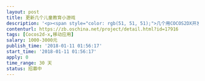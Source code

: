 ```yaml
---                
layout: post       
title: 更新几个儿童教育小游戏           
description: '<p><span style="color: rgb(51, 51, 51);">几个用COCOS2DX开发的儿童教育小游戏（IOS版和安卓版），需要更新ADMOB的SDK和屏幕的适配；预算有限，找熟悉COCOS2DX的个人或者团队，后续还有新游戏开发，希望能长期合作。</span></p>'     
contenturl: https://zb.oschina.net/project/detail.html?id=17916      
tags: [Cocos2d-x,移动应用]            
salary: 1000-3000元          
publish_time: '2018-01-11 01:56:17'         
start_time: '2018-01-11 01:56:17'           
apply: 0                   
time_range: 30 天              
status: 招募中                  
---                 
```

